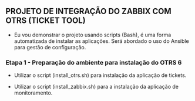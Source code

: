 ## PROJETO DE INTEGRAÇÃO DO ZABBIX COM OTRS (TICKET TOOL)

- Eu vou demonstrar o projeto usando scripts (Bash), é uma forma automatizada de instalar as aplicações. Será abordado o uso do Ansible para gestão de configuração.

### Etapa 1 - Preparação do ambiente para instalação do OTRS 6

- Utilizar o script (install_otrs.sh) para instalação da aplicação de tickets.

- Utilizar o script (install_zabbix.sh) para a instalação da aplicação de monitoramento.







